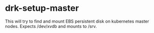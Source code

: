 # drk-setup-master

This will try to find and mount EBS persistent disk on kubernetes master nodes.
Expects /dev/xvdb and mounts to /srv.
